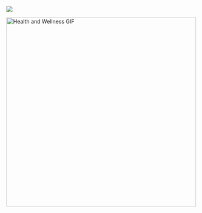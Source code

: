 ![]([https://github.com/yosef-w/main/Screen-Recording-2023-09-12-at-5.gif](https://github.com/yosef-w/GIF-Health-Wellness/blob/main/Screen-Recording-2023-09-13-at-1%20(1).gif))

<img src="https://github.com/yosef-w/Health-Wellness-GIF.git" alt="Health and Wellness GIF" title="App GIF" width="500"/>


